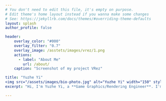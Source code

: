 ```yaml
---
# You don't need to edit this file, it's empty on purpose.
# Edit theme's home layout instead if you wanna make some changes
# See: https://jekyllrb.com/docs/themes/#overriding-theme-defaults
layout: splash
author_profile: false

header:
    overlay_color: "#000"
    overlay_filter: "0.7"
    overlay_image: /asstets/images/vrez/1.png
    actions:
      - label: "About Me"
        url: /about/
    caption: "Screenshot of my project VRez"

title: "Yuzhe Yi"
<img src="/assets/images/bio-photo.jpg" alt="Yuzhe Yi" width="150" style="border-radius: 50%; margin-bottom: 1rem;">
excerpt: "Hi, I'm Yuzhe Yi, a **Game Graphics/Rendering Engineer**. I'm currently pursuing my Master's degree in Computing Science at University of Alberta."

---
```

